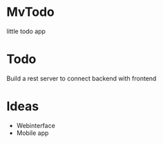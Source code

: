 # MvTodo
little todo app

# Todo
Build a rest server to connect backend with frontend

# Ideas
* Webinterface
* Mobile app
